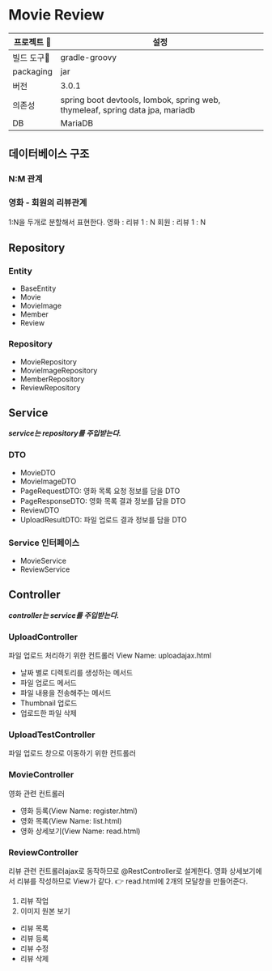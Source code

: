 ﻿# Movie Review
| 프로젝트 | 설정 |
|--|--|
|빌드 도구| gradle-groovy |
|packaging|jar|
|버전|3.0.1|
|의존성|spring boot devtools, lombok, spring web, thymeleaf, spring data jpa, mariadb|
|DB|MariaDB|


## 데이터베이스 구조
### N:M 관계
### 영화 - 회원의 리뷰관계
1:N을 두개로 분할해서 표현한다.
영화 : 리뷰  1 : N
회원 : 리뷰  1 : N


## Repository
### Entity
- BaseEntity
- Movie
- MovieImage
- Member
- Review

### Repository
- MovieRepository
- MovieImageRepository
- MemberRepository
- ReviewRepository


## Service
***service는 repository를 주입받는다.***
### DTO
- MovieDTO
- MovieImageDTO
- PageRequestDTO: 영화 목록 요청 정보를 담을 DTO
- PageResponseDTO: 영화 목록 결과 정보를 담을 DTO
- ReviewDTO
- UploadResultDTO: 파일 업로드 결과 정보를 담을 DTO

### Service 인터페이스
- MovieService
- ReviewService


## Controller
***controller는 service를 주입받는다.***
### UploadController
파일 업로드 처리하기 위한 컨트롤러
View Name: uploadajax.html
- 날짜 별로 디렉토리를 생성하는 메서드
- 파일 업로드 메서드
- 파일 내용을 전송해주는 메서드
- Thumbnail 업로드
- 업로드한 파일 삭제

### UploadTestController
파일 업로드 창으로 이동하기 위한 컨트롤러

### MovieController
영화 관련 컨트롤러
- 영화 등록(View Name: register.html)
- 영화 목록(View Name: list.html)
- 영화 상세보기(View Name: read.html)

### ReviewController
리뷰 관련 컨트롤러ajax로 동작하므로 @RestController로 설계한다.
영화 상세보기에서 리뷰를 작성하므로 View가 같다. 👉 read.html에 2개의 모달창을 만들어준다.
1. 리뷰 작업
2. 이미지 원본 보기

- 리뷰 목록
- 리뷰 등록
- 리뷰 수정
- 리뷰 삭제
